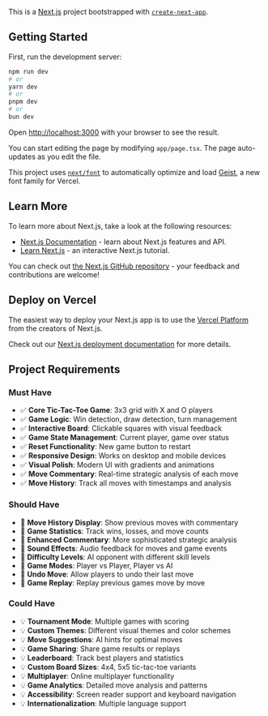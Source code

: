 This is a [Next.js](https://nextjs.org) project bootstrapped with [`create-next-app`](https://nextjs.org/docs/app/api-reference/cli/create-next-app).

## Getting Started

First, run the development server:

```bash
npm run dev
# or
yarn dev
# or
pnpm dev
# or
bun dev
```

Open [http://localhost:3000](http://localhost:3000) with your browser to see the result.

You can start editing the page by modifying `app/page.tsx`. The page auto-updates as you edit the file.

This project uses [`next/font`](https://nextjs.org/docs/app/building-your-application/optimizing/fonts) to automatically optimize and load [Geist](https://vercel.com/font), a new font family for Vercel.

## Learn More

To learn more about Next.js, take a look at the following resources:

- [Next.js Documentation](https://nextjs.org/docs) - learn about Next.js features and API.
- [Learn Next.js](https://nextjs.org/learn) - an interactive Next.js tutorial.

You can check out [the Next.js GitHub repository](https://github.com/vercel/next.js) - your feedback and contributions are welcome!

## Deploy on Vercel

The easiest way to deploy your Next.js app is to use the [Vercel Platform](https://vercel.com/new?utm_medium=default-template&filter=next.js&utm_source=create-next-app&utm_campaign=create-next-app-readme) from the creators of Next.js.

Check out our [Next.js deployment documentation](https://nextjs.org/docs/app/building-your-application/deploying) for more details.

## Project Requirements

### Must Have
- ✅ **Core Tic-Tac-Toe Game**: 3x3 grid with X and O players
- ✅ **Game Logic**: Win detection, draw detection, turn management
- ✅ **Interactive Board**: Clickable squares with visual feedback
- ✅ **Game State Management**: Current player, game over status
- ✅ **Reset Functionality**: New game button to restart
- ✅ **Responsive Design**: Works on desktop and mobile devices
- ✅ **Visual Polish**: Modern UI with gradients and animations
- ✅ **Move Commentary**: Real-time strategic analysis of each move
- ✅ **Move History**: Track all moves with timestamps and analysis

### Should Have
- 🔄 **Move History Display**: Show previous moves with commentary
- 🔄 **Game Statistics**: Track wins, losses, and move counts
- 🔄 **Enhanced Commentary**: More sophisticated strategic analysis
- 🔄 **Sound Effects**: Audio feedback for moves and game events
- 🔄 **Difficulty Levels**: AI opponent with different skill levels
- 🔄 **Game Modes**: Player vs Player, Player vs AI
- 🔄 **Undo Move**: Allow players to undo their last move
- 🔄 **Game Replay**: Replay previous games move by move

### Could Have
- 💡 **Tournament Mode**: Multiple games with scoring
- 💡 **Custom Themes**: Different visual themes and color schemes
- 💡 **Move Suggestions**: AI hints for optimal moves
- 💡 **Game Sharing**: Share game results or replays
- 💡 **Leaderboard**: Track best players and statistics
- 💡 **Custom Board Sizes**: 4x4, 5x5 tic-tac-toe variants
- 💡 **Multiplayer**: Online multiplayer functionality
- 💡 **Game Analytics**: Detailed move analysis and patterns
- 💡 **Accessibility**: Screen reader support and keyboard navigation
- 💡 **Internationalization**: Multiple language support
